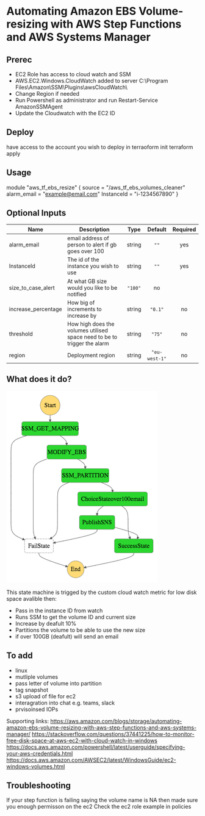 
# Automating Amazon EBS Volume-resizing with AWS Step Functions and AWS Systems Manager


## Prerec
* EC2 Role has access to cloud watch and SSM
* AWS.EC2.Windows.CloudWatch added to server  C:\Program Files\Amazon\SSM\Plugins\awsCloudWatch\
* Change Region if needed
* Run Powershell as administrator and run Restart-Service AmazonSSMAgent
* Update the Cloudwatch with the EC2 ID


## Deploy

have access to the account you wish to deploy in
terraoform init
terraform apply


## Usage

module "aws_tf_ebs_resize" {
  source = "/aws_tf_ebs_volumes_cleaner"
  alarm_email = "example@email.com"
  InstanceId = "i-1234567890"
}


## Optional Inputs

| Name | Description | Type | Default | Required |
|------|-------------|:----:|:-----:|:-----:|
| alarm\_email| email address of person to alert if gb goes over 100| string | `""` | yes |
| InstanceId | The id of the instance you wish to use| string | `""` | yes |
| size\_to\_case\_alert | At what GB size would you like to be notified | `"100"` | no |
| increase\_percentage | How big of increments to increase by| string | `"0.1"` | no |
| threshold | How high does the volumes utilised space need to be to trigger the alarm| string | `"75"` | no |
| region | Deployment region| string | `"eu-west-1"` | no |




## What does it do?
![Alt text](mod/stepfunctions_graph.png?raw=true)

This state machine is trigged by the custom cloud watch metric for low disk space avalible then:
* Pass in the instance ID from watch
* Runs SSM to get the volume ID and current size
* Increase by deafult 10% 
* Partitions the volume to be able to use the new size
* if over 100GB (deafult) will send an email


## To add
* linux 
* mutliple volumes
* pass letter of volume into partition
* tag snapshot
* s3 upload of file for ec2
* interagration into chat e.g. teams, slack
* prvisoinsed IOPs

Supporting links:
https://aws.amazon.com/blogs/storage/automating-amazon-ebs-volume-resizing-with-aws-step-functions-and-aws-systems-manager/
https://stackoverflow.com/questions/37441225/how-to-monitor-free-disk-space-at-aws-ec2-with-cloud-watch-in-windows
https://docs.aws.amazon.com/powershell/latest/userguide/specifying-your-aws-credentials.html
https://docs.aws.amazon.com/AWSEC2/latest/WindowsGuide/ec2-windows-volumes.html

## Troubleshooting
If your step function is failing saying the volume name is NA then made sure you enough permisson on the ec2
Check the ec2 role example in policies